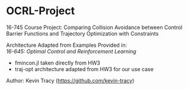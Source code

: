 # OCRL-Project
16-745 Course Project: Comparing Collision Avoidance between Control Barrier Functions and Trajectory Optimization with Constraints

Architecture Adapted from Examples Provided in:<br>
*16-645: Optimal Control and Reinforcement Learning*
- fmincon.jl taken directly from HW3 
- traj-opt architecture adapted from HW3 for our use case

Author: Kevin Tracy (https://github.com/kevin-tracy) 